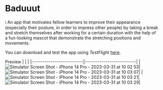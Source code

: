 # Baduuut

ℹ️ An app that motivates fellow learners to improve their appearance (especially their posture, in order to impress other people) by taking a break and stretch themselves after working for a certain duration with the help of a fun-looking mascot that demonstrate the stretching positions and movements.

You can download and test the app using _TestFlight_ <a href="https://testflight.apple.com/join/4oLRPrva" target="_blank" rel="noopener noreferrer">here</a>.

Preview
| | |
|:-------------------------:|:-------------------------:|
|![Simulator Screen Shot - iPhone 14 Pro - 2023-03-31 at 10 02 53](https://user-images.githubusercontent.com/86874779/229014858-cf03e539-d1fb-44dd-920b-f2261b47c890.png)|![Simulator Screen Shot - iPhone 14 Pro - 2023-03-31 at 10 03 07](https://user-images.githubusercontent.com/86874779/229014880-5a6cef21-b2a2-420a-bee9-2ad0caf1281b.png)|
|![Simulator Screen Shot - iPhone 14 Pro - 2023-03-31 at 10 03 21](https://user-images.githubusercontent.com/86874779/229014905-db066eee-d722-4819-ad68-bc4e3be25c14.png)|![Simulator Screen Shot - iPhone 14 Pro - 2023-03-31 at 10 03 29](https://user-images.githubusercontent.com/86874779/229014921-43ddbf2b-3563-4148-9e6f-54289288faa9.png)|
